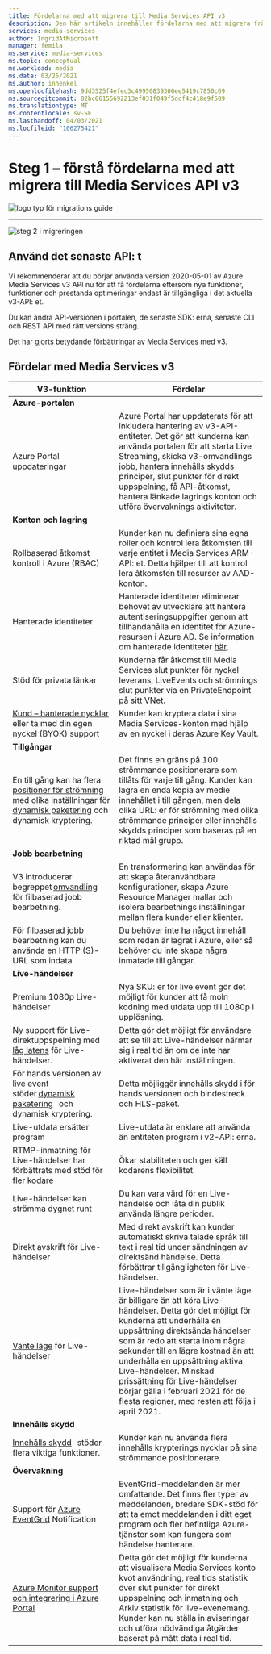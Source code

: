 ```yaml
---
title: Fördelarna med att migrera till Media Services API v3
description: Den här artikeln innehåller fördelarna med att migrera från Media Services v2 till v3.
services: media-services
author: IngridAtMicrosoft
manager: femila
ms.service: media-services
ms.topic: conceptual
ms.workload: media
ms.date: 03/25/2021
ms.author: inhenkel
ms.openlocfilehash: 9dd3525f4efec3c49950839306ee5419c7850c69
ms.sourcegitcommit: 02bc06155692213ef031f049f5dcf4c418e9f509
ms.translationtype: MT
ms.contentlocale: sv-SE
ms.lasthandoff: 04/03/2021
ms.locfileid: "106275421"
---
```

# <a name="step-1---understand-the-benefits-of-migrating-to-media-services-api-v3"></a>Steg 1 – förstå fördelarna med att migrera till Media Services API v3

![logo typ för migrations guide](./media/migration-guide/azure-media-services-logo-migration-guide.svg)

<hr color="#5ea0ef" size="10">

![steg 2 i migreringen](./media/migration-guide/steps-1.svg)

## <a name="use-the-latest-api"></a>Använd det senaste API: t

Vi rekommenderar att du börjar använda version 2020-05-01 av Azure Media Services v3 API nu för att få fördelarna eftersom nya funktioner, funktioner och prestanda optimeringar endast är tillgängliga i det aktuella v3-API: et.

Du kan ändra API-versionen i portalen, de senaste SDK: erna, senaste CLI och REST API med rätt versions sträng.

Det har gjorts betydande förbättringar av Media Services med v3.  

## <a name="benefits-of-media-services-v3"></a>Fördelar med Media Services v3

| **V3-funktion** | **Fördelar** |
| --- | --- |
| **Azure-portalen** | |
| Azure Portal uppdateringar | Azure Portal har uppdaterats för att inkludera hantering av v3-API-entiteter. Det gör att kunderna kan använda portalen för att starta Live Streaming, skicka v3-omvandlings jobb, hantera innehålls skydds principer, slut punkter för direkt uppspelning, få API-åtkomst, hantera länkade lagrings konton och utföra övervaknings aktiviteter. |
| **Konton och lagring** | |
| Rollbaserad åtkomst kontroll i Azure (RBAC) | Kunder kan nu definiera sina egna roller och kontrol lera åtkomsten till varje entitet i Media Services ARM-API: et. Detta hjälper till att kontrol lera åtkomsten till resurser av AAD-konton. |
| Hanterade identiteter | Hanterade identiteter eliminerar behovet av utvecklare att hantera autentiseringsuppgifter genom att tillhandahålla en identitet för Azure-resursen i Azure AD. Se information om hanterade identiteter [här](../../active-directory/managed-identities-azure-resources/overview.md). |
| Stöd för privata länkar | Kunderna får åtkomst till Media Services slut punkter för nyckel leverans, LiveEvents och strömnings slut punkter via en PrivateEndpoint på sitt VNet. |
| [Kund – hanterade nycklar](concept-use-customer-managed-keys-byok.md) eller ta med din egen nyckel (BYOK) support | Kunder kan kryptera data i sina Media Services-konton med hjälp av en nyckel i deras Azure Key Vault. |
| **Tillgångar** | |
| En till gång kan ha flera [positioner för strömning](stream-streaming-locators-concept.md) med olika inställningar för [dynamisk paketering](encode-dynamic-packaging-concept.md) och dynamisk kryptering. | Det finns en gräns på 100 strömmande positionerare som tillåts för varje till gång. Kunder kan lagra en enda kopia av medie innehållet i till gången, men dela olika URL: er för strömning med olika strömmande principer eller innehålls skydds principer som baseras på en riktad mål grupp.
| **Jobb bearbetning** ||
| V3 introducerar begreppet [omvandling](transform-jobs-concept.md)   för filbaserad jobb bearbetning. | En transformering kan användas för att skapa återanvändbara konfigurationer, skapa Azure Resource Manager mallar och isolera bearbetnings inställningar mellan flera kunder eller klienter. |
| För filbaserad jobb bearbetning kan du använda en HTTP (S)-URL som indata. | Du behöver inte ha något innehåll som redan är lagrat i Azure, eller så behöver du inte skapa några inmatade till gångar. |
| **Live-händelser** ||
| Premium 1080p Live-händelser | Nya SKU: er för live event gör det möjligt för kunder att få moln kodning med utdata upp till 1080p i upplösning. |
| Ny support för Live-direktuppspelning med [låg latens](live-event-latency-reference.md) för Live-händelser. | Detta gör det möjligt för användare att se till att Live-händelser närmar sig i real tid än om de inte har aktiverat den här inställningen. |
| För hands versionen av live event stöder [dynamisk paketering](encode-dynamic-packaging-concept.md)   och dynamisk kryptering. | Detta möjliggör innehålls skydd i för hands versionen och bindestreck och HLS-paket. |
| Live-utdata ersätter program | Live-utdata är enklare att använda än entiteten program i v2-API: erna. |
| RTMP-inmatning för Live-händelser har förbättrats med stöd för fler kodare | Ökar stabiliteten och ger käll kodarens flexibilitet. |
| Live-händelser kan strömma dygnet runt | Du kan vara värd för en Live-händelse och låta din publik använda längre perioder. |
| Direkt avskrift för Live-händelser | Med direkt avskrift kan kunder automatiskt skriva talade språk till text i real tid under sändningen av direktsänd händelse. Detta förbättrar tillgängligheten för Live-händelser. |
| [Vänte läge](live-event-outputs-concept.md#standby-mode) för Live-händelser | Live-händelser som är i vänte läge är billigare än att köra Live-händelser. Detta gör det möjligt för kunderna att underhålla en uppsättning direktsända händelser som är redo att starta inom några sekunder till en lägre kostnad än att underhålla en uppsättning aktiva Live-händelser. Minskad prissättning för Live-händelser börjar gälla i februari 2021 för de flesta regioner, med resten att följa i april 2021.
|**Innehålls skydd** ||
| [Innehålls skydd](drm-content-key-policy-concept.md)   stöder flera viktiga funktioner. | Kunder kan nu använda flera innehålls krypterings nycklar på sina strömmande positionerare. |
| **Övervakning** | |
| Support för [Azure EventGrid](monitoring/reacting-to-media-services-events.md) Notification | EventGrid-meddelanden är mer omfattande. Det finns fler typer av meddelanden, bredare SDK-stöd för att ta emot meddelanden i ditt eget program och fler befintliga Azure-tjänster som kan fungera som händelse hanterare. |
| [Azure Monitor support och integrering i Azure Portal](monitoring/monitor-events-portal-how-to.md) | Detta gör det möjligt för kunderna att visualisera Media Services konto kvot användning, real tids statistik över slut punkter för direkt uppspelning och inmatning och Arkiv statistik för live-evenemang. Kunder kan nu ställa in aviseringar och utföra nödvändiga åtgärder baserat på mått data i real tid. |
